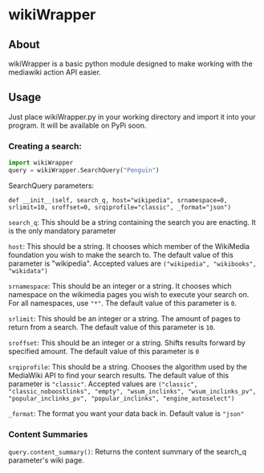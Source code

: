 # wikiWrapper
## About
wikiWrapper is a basic python module designed to make working with the mediawiki action API easier.
## Usage
Just place wikiWrapper.py in your working directory and import it into your program. It will be available on PyPi soon.
### Creating a search:
```py
import wikiWrapper
query = wikiWrapper.SearchQuery("Penguin")
```
SearchQuery parameters:

```def __init__(self, search_q, host="wikipedia", srnamespace=0, srlimit=10, sroffset=0, srqiprofile="classic", _format="json")```

```search_q```: This should be a string containing the search you are enacting. It is the only mandatory parameter

```host```: This should be a string. It chooses which member of the WikiMedia foundation you wish to make the search to. The default value of this parameter is "wikipedia". Accepted values are ```("wikipedia", "wikibooks", "wikidata")```

```srnamespace```: This should be an integer or a string. It chooses which namespace on the wikimedia pages you wish to execute your search on. For all namespaces, use ```"*"```. The default value of this parameter is ```0```. 

```srlimit```: This should be an integer or a string. The amount of pages to return from a search. The default value of this parameter is ```10```.

```sroffset```: This should be an integer or a string. Shifts results forward by specified amount. The default value of this parameter is ```0```

```srqiprofile```: This should be a string. Chooses the algorithm used by the MediaWiki API to find your search results. The default value of this parameter is ```"classic"```. Accepted values are ```("classic", "classic_noboostlinks", "empty", "wsum_inclinks", "wsum_inclinks_pv", "popular_inclinks_pv", "popular_inclinks", "engine_autoselect")```

```_format```: The format you want your data back in. Default value is ```"json"```

### Content Summaries

```query.content_summary()```: 
Returns the content summary of the search_q parameter's wiki page.
